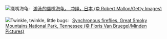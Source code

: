 ![](https://www.bing.com/th?id=OHR.HawksbillTurtle_ZH-CN0562063994_UHD.jpg&w=1000)鹰嘴海龟:&nbsp;&ensp;[游泳的鹰嘴海龟， 冲绳，日本 (© Robert Mallon/Getty Images)](https://www.bing.com/th?id=OHR.HawksbillTurtle_ZH-CN0562063994_UHD.jpg)
<br><br/>
![](https://www.bing.com/th?id=OHR.SmokyFireflies_EN-US8809086301_UHD.jpg&w=1000)Twinkle, twinkle, little bugs:&nbsp;&ensp;[Synchronous fireflies, Great Smoky Mountains National Park, Tennessee (© Floris Van Bruegel/Minden Pictures)](https://www.bing.com/th?id=OHR.SmokyFireflies_EN-US8809086301_UHD.jpg)
<br><br/>

